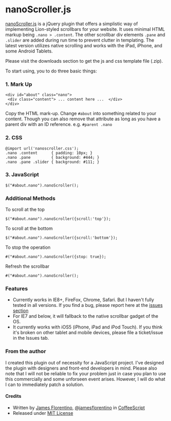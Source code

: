# nanoScroller.js
[nanoScroller.js](http://jamesflorentino.com/jquery.nanoscroller) is a jQuery plugin that offers a simplistic way of implementing Lion-styled scrollbars for your website.
It uses minimal HTML markup being `.nano > .content`. The other scrollbar div elements `.pane` and `.slider` are added during run time to prevent clutter in templating. The latest version utilizes native scrolling and works with the iPad, iPhone, and some Android Tablets.

Please visit the downloads section to get the js and css template file (.zip).

To start using, you to do three basic things:

### 1. Mark Up
    <div id="about" class="nano">
     <div class="content"> ... content here ...  </div> 
    </div>

Copy the HTML mark-up. Change `#about` into something related to your content. Though you can also remove that attribute as long as you have a parent div with an ID reference. e.g. `#parent .nano`

### 2. CSS
    @import url('nanoscroller.css');
    .nano .content      { padding: 10px; }
    .nano .pane         { background: #444; }
    .nano .pane .slider { background: #111; }

### 3. JavaScript
    $("#about.nano").nanoScroller();

### Additional Methods

To scroll at the top

    $("#about.nano").nanoScroller({scroll:'top'});

To scroll at the bottom

    $("#about.nano").nanoScroller({scroll:'bottom'});

To stop the operation

    #("#about.nano").nanoScroller({stop: true});

Refresh the scrollbar

    #("#about.nano").nanoScroller();

### Features
- Currently works in IE8+, FireFox, Chrome, Safari. But I haven't fully tested in all versions. If you find a bug, please report here at the [issues section](https://github.com/jamesflorentino/nanoScrollerJS/issues)
- For IE7 and below, it will fallback to the native scrollbar gadget of the OS.
- It currently works with iOS5 (iPhone, iPad and iPod Touch). If you think it's broken on other tablet and mobile devices, please file a ticket/issue in the Issues tab.

### From the author
I created this plugin out of necessity for a JavaScript project. I've designed the plugin with designers and front-end developers in mind. Please also note that I will not be reliable to fix your problem just in case you plan to use this commercially and some unforseen event arises. However, I will do what I can to immediately patch a solution.

#### Credits
- Written by [James Florentino](http://jamesflorentino.com), [@jamesflorentino](http://twitter.com/jamesflorentino) in [CoffeeScript](http://coffeescript.org)
- Released under [MIT License](http://www.opensource.org/licenses/mit-license.php)

